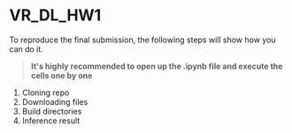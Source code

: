 # VR_DL_HW1
To reproduce the final submission, the following steps will show how you can do it.
> **It's highly recommended to open up the .ipynb file and execute the cells one by one**
1. Cloning repo
2. Downloading files
3. Build directories
4. Inference result

